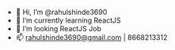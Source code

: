 - 👋 Hi, I’m @rahulshinde3690
- 🌱 I’m currently learning ReactJS
- 💞️ I’m looking ReactJS Job
- 📫 rahulshinde3690@gmail.com | 8668213312

<!---
rahulshinde3690/rahulshinde3690 is a ✨ special ✨ repository because its `README.md` (this file) appears on your GitHub profile.
You can click the Preview link to take a look at your changes.
--->
